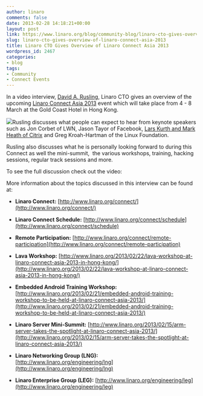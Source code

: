 ```yaml
---
author: linaro
comments: false
date: 2013-02-28 14:18:21+00:00
layout: post
link: https://www.linaro.org/blog/community-blog/linaro-cto-gives-overview-of-linaro-connect-asia-2013/
slug: linaro-cto-gives-overview-of-linaro-connect-asia-2013
title: Linaro CTO Gives Overview of Linaro Connect Asia 2013
wordpress_id: 2467
categories:
- blog
tags:
- Community
- Connect Events
---
```


In a video interview, [David A. Rusling](http://www.linaro.org/linux-on-arm/meet-the-team/david-a-rusling/), Linaro CTO gives an overview of the upcoming [Linaro Connect Asia 2013](http://www.linaro.org/connect) event which will take place from 4 - 8 March at the Gold Coast Hotel in Hong Kong.

[![](http://www.linaro.org/wp-content/uploads/2013/02/Keynotes_HK-300x165.jpg)](http://www.linaro.org/wp-content/uploads/2013/02/Keynotes_HK.jpg)Rusling discusses what people can expect to hear from keynote speakers such as Jon Corbet of LWN, Jason Tayor of Facebook, [Lars Kurth and Mark Heath of Citrix](http://www.linaro.org/2013/02/15/arm-server-takes-the-spotlight-at-linaro-connect-asia-2013/) and Greg Kroah-Hartman of the Linux Foundation.

Rusling also discusses what he is personally looking forward to during this Connect as well the mini-summit,  the various workshops, training, hacking sessions, regular track sessions and more.

To see the full discussion check out the video:



More information about the topics discussed in this interview  can be found at:




  * **Linaro Connect:** [http://www.linaro.org/connect/](http://www.linaro.org/connect/)


  * **Linaro Connect Schedule:** [http://www.linaro.org/connect/schedule](http://www.linaro.org/connect/schedule)


  * **Remote Participation:** [http://www.linaro.org/connect/remote-participation](http://www.linaro.org/connect/remote-participation)


  * **Lava Workshop:** [http://www.linaro.org/2013/02/22/lava-workshop-at-linaro-connect-asia-2013-in-hong-kong/](http://www.linaro.org/2013/02/22/lava-workshop-at-linaro-connect-asia-2013-in-hong-kong/)


  * **Embedded Android Training Workshop:** [http://www.linaro.org/2013/02/21/embedded-android-training-workshop-to-be-held-at-linaro-connect-asia-2013/](http://www.linaro.org/2013/02/21/embedded-android-training-workshop-to-be-held-at-linaro-connect-asia-2013/)


  * **Linaro Server Mini-Summit:** [http://www.linaro.org/2013/02/15/arm-server-takes-the-spotlight-at-linaro-connect-asia-2013/](http://www.linaro.org/2013/02/15/arm-server-takes-the-spotlight-at-linaro-connect-asia-2013/)


  * **Linaro Networking Group (LNG):** [http://www.linaro.org/engineering/lng](http://www.linaro.org/engineering/lng)


  * **Linaro Enterprise Group (LEG):** [http://www.linaro.org/engineering/leg](http://www.linaro.org/engineering/leg)
